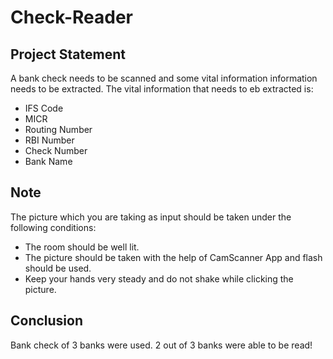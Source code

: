 # Check-Reader

## Project Statement
A bank check needs to be scanned and some vital information information needs to be extracted. The vital information that needs to eb extracted is: 
- IFS Code
- MICR
- Routing Number
- RBI Number
- Check Number
- Bank Name


## Note
The picture which you are taking as input should be taken under the following conditions:
- The room should be well lit.
- The picture should be taken with the help of CamScanner App and flash should be used.
- Keep your hands very steady and do not shake while clicking the picture.

## Conclusion
Bank check of 3 banks were used. 2 out of 3 banks were able to be read!
